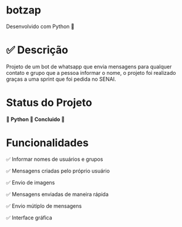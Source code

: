 # botzap

Desenvolvido com Python 🚀

✅ Descrição
===========

Projeto de um bot de whatsapp que envia mensagens para qualquer contato e grupo que a pessoa informar o nome, o projeto foi realizado graças a uma sprint que foi pedida no SENAI.

Status do Projeto
=================

#### 🚧 Python 🚀 Concluido 🚧

Funcionalidades
===============

✅ Informar nomes de usuários e grupos

✅ Mensagens criadas pelo próprio usuário

✅ Envio de imagens

✅ Mensagens enviadas de maneira rápida

✅ Envio mútiplo de mensagens

✅ Interface gráfica


